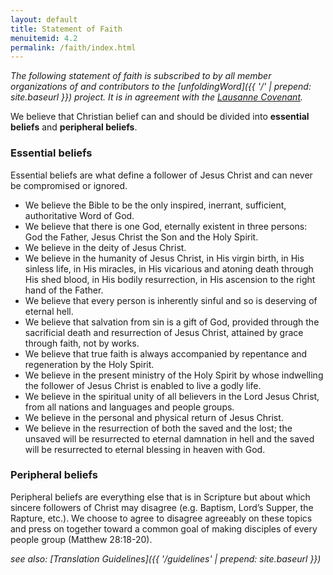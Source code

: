 ```yaml
---
layout: default
title: Statement of Faith
menuitemid: 4.2
permalink: /faith/index.html
---
```


*The following statement of faith is subscribed to by all member
organizations of and contributors to the [unfoldingWord]({{ '/' | prepend: site.baseurl }}) project. It
is in agreement with the [Lausanne Covenant](http://www.lausanne.org/en/documents/lausanne-covenant.html "http://www.lausanne.org/en/documents/lausanne-covenant.html").*

We believe that Christian belief can and should be divided into
**essential beliefs** and **peripheral beliefs**.

### Essential beliefs

Essential beliefs are what define a follower of Jesus Christ and can
never be compromised or ignored.

-   We believe the Bible to be the only inspired, inerrant, sufficient,
    authoritative Word of God.
-   We believe that there is one God, eternally existent in three
    persons: God the Father, Jesus Christ the Son and the Holy Spirit.
-   We believe in the deity of Jesus Christ.
-   We believe in the humanity of Jesus Christ, in His virgin birth, in
    His sinless life, in His miracles, in His vicarious and atoning
    death through His shed blood, in His bodily resurrection, in His
    ascension to the right hand of the Father.
-   We believe that every person is inherently sinful and so is
    deserving of eternal hell.
-   We believe that salvation from sin is a gift of God, provided
    through the sacrificial death and resurrection of Jesus Christ,
    attained by grace through faith, not by works.
-   We believe that true faith is always accompanied by repentance and
    regeneration by the Holy Spirit.
-   We believe in the present ministry of the Holy Spirit by whose
    indwelling the follower of Jesus Christ is enabled to live a godly
    life.
-   We believe in the spiritual unity of all believers in the Lord Jesus
    Christ, from all nations and languages and people groups.
-   We believe in the personal and physical return of Jesus Christ.
-   We believe in the resurrection of both the saved and the lost; the
    unsaved will be resurrected to eternal damnation in hell and the
    saved will be resurrected to eternal blessing in heaven with God.

### Peripheral beliefs

Peripheral beliefs are everything else that is in Scripture but about
which sincere followers of Christ may disagree (e.g. Baptism, Lord’s
Supper, the Rapture, etc.). We choose to agree to disagree agreeably on
these topics and press on together toward a common goal of making
disciples of every people group (Matthew 28:18-20).

*see also: [Translation Guidelines]({{ '/guidelines' | prepend: site.baseurl }})*
